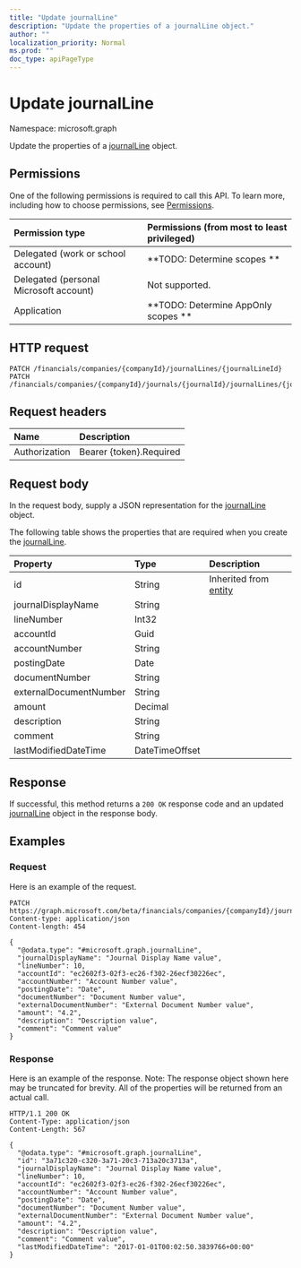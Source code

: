```yaml
---
title: "Update journalLine"
description: "Update the properties of a journalLine object."
author: ""
localization_priority: Normal
ms.prod: ""
doc_type: apiPageType
---
```


# Update journalLine

Namespace: microsoft.graph

Update the properties of a [journalLine](../resources/journalline.md) object.

## Permissions
One of the following permissions is required to call this API. To learn more, including how to choose permissions, see [Permissions](/concepts/permissions-reference.md).

|Permission type|Permissions (from most to least privileged)|
|:---|:---|
|Delegated (work or school account)|**TODO: Determine scopes **|
|Delegated (personal Microsoft account)|Not supported.|
|Application|**TODO: Determine AppOnly scopes **|

## HTTP request
<!-- {
  "blockType": "ignored"
}
-->
``` http
PATCH /financials/companies/{companyId}/journalLines/{journalLineId}
PATCH /financials/companies/{companyId}/journals/{journalId}/journalLines/{journalLineId}
```

## Request headers
|Name|Description|
|:---|:---|
|Authorization|Bearer {token}.Required|

## Request body
In the request body, supply a JSON representation for the [journalLine](../resources/journalline.md) object.

The following table shows the properties that are required when you create the [journalLine](../resources/journalline.md).

|Property|Type|Description|
|:---|:---|:---|
|id|String| Inherited from [entity](../resources/entity.md)|
|journalDisplayName|String||
|lineNumber|Int32||
|accountId|Guid||
|accountNumber|String||
|postingDate|Date||
|documentNumber|String||
|externalDocumentNumber|String||
|amount|Decimal||
|description|String||
|comment|String||
|lastModifiedDateTime|DateTimeOffset||



## Response
If successful, this method returns a `200 OK` response code and an updated [journalLine](../resources/journalline.md) object in the response body.

## Examples

### Request
Here is an example of the request.
<!-- {
  "blockType": "request",
  "name": "update_journalline"
}
-->
``` http
PATCH https://graph.microsoft.com/beta/financials/companies/{companyId}/journalLines/{journalLineId}
Content-type: application/json
Content-length: 454

{
  "@odata.type": "#microsoft.graph.journalLine",
  "journalDisplayName": "Journal Display Name value",
  "lineNumber": 10,
  "accountId": "ec2602f3-02f3-ec26-f302-26ecf30226ec",
  "accountNumber": "Account Number value",
  "postingDate": "Date",
  "documentNumber": "Document Number value",
  "externalDocumentNumber": "External Document Number value",
  "amount": "4.2",
  "description": "Description value",
  "comment": "Comment value"
}
```

### Response
Here is an example of the response. Note: The response object shown here may be truncated for brevity. All of the properties will be returned from an actual call.
<!-- {
  "blockType": "response",
  "truncated": true
}
-->
``` http
HTTP/1.1 200 OK
Content-Type: application/json
Content-Length: 567

{
  "@odata.type": "#microsoft.graph.journalLine",
  "id": "3a71c320-c320-3a71-20c3-713a20c3713a",
  "journalDisplayName": "Journal Display Name value",
  "lineNumber": 10,
  "accountId": "ec2602f3-02f3-ec26-f302-26ecf30226ec",
  "accountNumber": "Account Number value",
  "postingDate": "Date",
  "documentNumber": "Document Number value",
  "externalDocumentNumber": "External Document Number value",
  "amount": "4.2",
  "description": "Description value",
  "comment": "Comment value",
  "lastModifiedDateTime": "2017-01-01T00:02:50.3839766+00:00"
}
```

